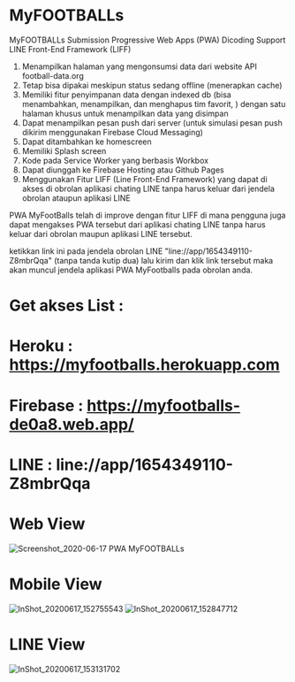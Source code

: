# MyFOOTBALLs
MyFOOTBALLs Submission Progressive Web Apps (PWA) Dicoding Support LINE Front-End Framework (LIFF)

1. Menampilkan halaman yang mengonsumsi data dari website API football-data.org 
2. Tetap bisa dipakai meskipun status sedang offline (menerapkan cache) 
3. Memiliki fitur penyimpanan data dengan indexed db (bisa menambahkan, menampilkan, dan menghapus tim favorit, ) dengan satu halaman khusus untuk menampilkan data yang disimpan 
4. Dapat menampilkan pesan push dari server (untuk simulasi pesan push dikirim menggunakan Firebase Cloud Messaging) 
5. Dapat ditambahkan ke homescreen 
6. Memiliki Splash screen 
7. Kode pada Service Worker yang berbasis Workbox 
8. Dapat diunggah ke Firebase Hosting atau Github Pages 
9. Menggunakan Fitur LIFF (Line Front-End Framework) yang dapat di akses di obrolan aplikasi chating LINE tanpa harus keluar dari jendela obrolan ataupun aplikasi LINE

PWA MyFootBalls telah di improve dengan fitur LIFF di mana pengguna juga dapat mengakses PWA tersebut dari aplikasi chating LINE tanpa harus keluar dari obrolan maupun aplikasi LINE tersebut.

ketikkan link ini pada jendela obrolan LINE "line://app/1654349110-Z8mbrQqa" (tanpa tanda kutip dua) lalu kirim dan klik link tersebut maka akan muncul jendela aplikasi PWA MyFootballs pada obrolan anda.

# Get akses List :
# Heroku : https://myfootballs.herokuapp.com
# Firebase : https://myfootballs-de0a8.web.app/
# LINE : line://app/1654349110-Z8mbrQqa

# Web View
![Screenshot_2020-06-17 PWA MyFOOTBALLs](https://user-images.githubusercontent.com/60083537/84876262-3ac65d80-b0b1-11ea-93ad-e55a9fd4c98b.png)

# Mobile View
![InShot_20200617_152755543](https://user-images.githubusercontent.com/60083537/84876272-3d28b780-b0b1-11ea-8892-b0b3392c705c.jpg)
![InShot_20200617_152847712](https://user-images.githubusercontent.com/60083537/84876285-3f8b1180-b0b1-11ea-8e21-e62b3bffae9e.jpg)

# LINE View
![InShot_20200617_153131702](https://user-images.githubusercontent.com/60083537/84876310-46b21f80-b0b1-11ea-9e48-6deb998d773c.jpg)
